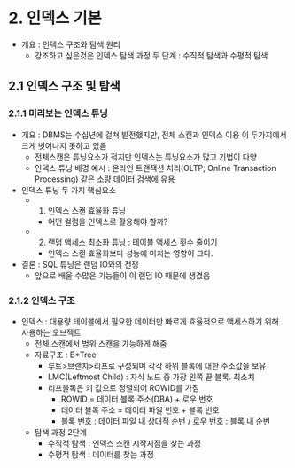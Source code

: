 # 2. 인덱스 기본

- 개요 : 인덱스 구조와 탐색 원리
  - 강조하고 싶은것은 인덱스 탐색 과정 두 단계 : 수직적 탐색과 수평적 탐색

## 2.1 인덱스 구조 및 탐색

### 2.1.1 미리보는 인덱스 튜닝

- 개요 : DBMS는 수십년에 걸쳐 발전했지만, 전체 스캔과 인덱스 이용 이 두가지에서 크게 벗어나지 못하고 있음
  - 전체스캔은 튜닝요소가 적지만 인덱스는 튜닝요소가 많고 기법이 다양
  - 인덱스 튜닝 배경 예시 : 온라인 트랜잭션 처리(OLTP; Online Transaction Processing) 같은 소량 데이터 검색에 유용
- 인덱스 튜닝 두 가지 핵심요소
  - 1. 인덱스 스캔 효율화 튜닝
    - 어떤 컬럼을 인덱스로 활용해야 할까?
  - 2. 랜덤 액세스 최소화 튜닝 : 테이블 액세스 횟수 줄이기
    - 인덱스 스캔 효율화보다 성능에 미치는 영향이 크다.
- 결론 : SQL 튜닝은 랜덤 IO와의 전쟁
  - 앞으로 배울 수많은 기능들이 이 랜덤 IO 때문에 생겼음

### 2.1.2 인덱스 구조

- 인덱스 : 대용량 테이블에서 필요한 데이터만 빠르게 효율적으로 액세스하기 위해 사용하는 오브젝트
  - 전체 스캔에서 범위 스캔을 가능하게 해줌
  - 자료구조 : B*Tree
    - 루트>브랜치>리프로 구성되며 각각 하위 블록에 대한 주소값을 보유
    - LMC(Leftmost Child) : 자식 노드 중 가장 왼쪽 끝 블록. 최소치
    - 리프블록은 키 값으로 정렬되어 ROWID를 가짐
      - ROWID = 데이터 블록 주소(DBA) + 로우 번호
      - 데이터 블록 주소 = 데이터 파일 번호 + 블록 번호
      - 블록 번호 : 데이터 파일 내 상대적 순번 / 로우 번호 : 블록 내 순번
  - 탐색 과정 2단계
    - 수직적 탐색 : 인덱스 스캔 시작지점을 찾는 과정
    - 수평적 탐색 : 데이터를 찾는 과정

